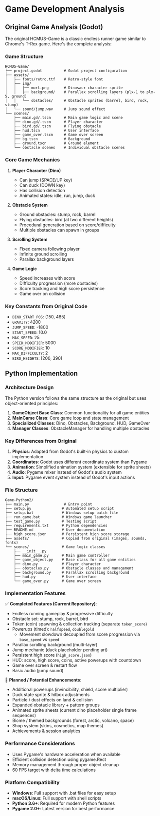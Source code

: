 # Game Development Analysis

## Original Game Analysis (Godot)

The original HCMUS-Game is a classic endless runner game similar to Chrome's T-Rex game. Here's the complete analysis:

### Game Structure
```
HCMUS-Game/
├── project.godot          # Godot project configuration
├── assets/
│   ├── fonts/retro.ttf    # Retro-style font
│   ├── img/
│   │   ├── mort.png       # Dinosaur character sprite
│   │   ├── background/    # Parallax scrolling layers (plx-1 to plx-5, ground)
│   │   └── obstacles/     # Obstacle sprites (barrel, bird, rock, stump)
│   └── sound/jump.wav     # Jump sound effect
└── scenes/
    ├── main.gd/.tscn      # Main game logic and scene
    ├── dino.gd/.tscn      # Player character
    ├── bird.gd/.tscn      # Flying obstacle
    ├── hud.tscn           # User interface
    ├── game_over.tscn     # Game over screen
    ├── bg.tscn            # Background
    ├── ground.tscn        # Ground element
    └── obstacle scenes    # Individual obstacle scenes
```

### Core Game Mechanics

1. **Player Character (Dino)**
   - Can jump (SPACE/UP key)
   - Can duck (DOWN key) 
   - Has collision detection
   - Animated states: idle, run, jump, duck

2. **Obstacle System**
   - Ground obstacles: stump, rock, barrel
   - Flying obstacles: bird (at two different heights)
   - Procedural generation based on score/difficulty
   - Multiple obstacles can spawn in groups

3. **Scrolling System**
   - Fixed camera following player
   - Infinite ground scrolling
   - Parallax background layers

4. **Game Logic**
   - Speed increases with score
   - Difficulty progression (more obstacles)
   - Score tracking and high score persistence
   - Game over on collision

### Key Constants from Original Code
- `DINO_START_POS`: (150, 485)
- `GRAVITY`: 4200
- `JUMP_SPEED`: -1800
- `START_SPEED`: 10.0
- `MAX_SPEED`: 25
- `SPEED_MODIFIER`: 5000
- `SCORE_MODIFIER`: 10
- `MAX_DIFFICULTY`: 2
- `BIRD_HEIGHTS`: [200, 390]

## Python Implementation

### Architecture Design

The Python version follows the same structure as the original but uses object-oriented principles:

1. **GameObject Base Class**: Common functionality for all game entities
2. **MainGame Class**: Core game loop and state management
3. **Specialized Classes**: Dino, Obstacles, Background, HUD, GameOver
4. **Manager Classes**: ObstacleManager for handling multiple obstacles

### Key Differences from Original

1. **Physics**: Adapted from Godot's built-in physics to custom implementation
2. **Coordinates**: Godot uses different coordinate system than Pygame
3. **Animation**: Simplified animation system (extensible for sprite sheets)
4. **Audio**: Pygame mixer instead of Godot's audio system
5. **Input**: Pygame event system instead of Godot's input actions

### File Structure
```
Game-Python2/
├── main.py                # Entry point
├── setup.py              # Automated setup script
├── setup.bat             # Windows setup batch file
├── run_game.bat          # Windows game launcher
├── test_game.py          # Testing script
├── requirements.txt      # Python dependencies
├── README.md             # User documentation
├── high_score.json       # Persistent high score storage
├── assets/               # Copied from original (images, sounds, fonts)
└── scenes/               # Game logic classes
    ├── __init__.py
    ├── main_game.py      # Main game controller
    ├── game_object.py    # Base class for all game entities
    ├── dino.py           # Player character
    ├── obstacles.py      # Obstacle classes and management
    ├── background.py     # Parallax scrolling background
    ├── hud.py            # User interface
    └── game_over.py      # Game over screen
```

### Implementation Features

✅ **Completed Features (Current Repository)**:

- Endless running gameplay & progressive difficulty
- Obstacle set: stump, rock, barrel, bird
- Token (coin) spawning & collection tracking (separate `token_score`)
- Powerups (timed): `halfspeed`, `doublegold`
   - Movement slowdown decoupled from score progression via `base_speed` vs `speed`
- Parallax scrolling background (multi-layer)
- Jump mechanic (duck placeholder pending art)
- Persistent high score (`high_score.json`)
- HUD: score, high score, coins, active powerups with countdown
- Game over screen & restart flow
- Basic audio (jump sound)

🔄 **Planned / Potential Enhancements**:

- Additional powerups (invincibility, shield, score multiplier)
- Duck state sprite & hitbox adjustments
- Particle / dust effects on land & collision
- Expanded obstacle library + pattern groups
- Animated sprite sheets (current dino placeholder single frame sequences)
- Biome / themed backgrounds (forest, arctic, volcano, space)
- Shop system (skins, cosmetics, map themes)
- Achievements & session analytics

### Performance Considerations

- Uses Pygame's hardware acceleration when available
- Efficient collision detection using pygame.Rect
- Memory management through proper object cleanup
- 60 FPS target with delta time calculations

### Platform Compatibility

- **Windows**: Full support with .bat files for easy setup
- **macOS/Linux**: Full support with shell scripts
- **Python 3.6+**: Required for modern Python features
- **Pygame 2.0+**: Latest version for best performance
